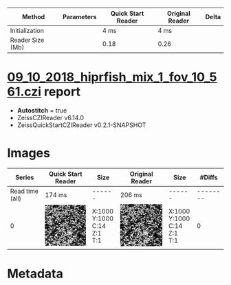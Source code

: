 |  Method            | Parameters       | Quick Start Reader | Original Reader | Delta  |
| -------------------|------------------|--------------------|-----------------|------- |
| Initialization     |                  |4 ms|4 ms|        |
| Reader Size (Mb)     |                  |0.18|0.26|        |
# [09_10_2018_hiprfish_mix_1_fov_10_561.czi](https://zenodo.org/record/3457096/files/09_10_2018_hiprfish_mix_1_fov_10_561.czi) report
 - **Autostitch** = true
 - ZeissCZIReader v6.14.0
 - ZeissQuickStartCZIReader v0.2.1-SNAPSHOT

# Images 

| Series            | Quick Start Reader | Size | Original Reader | Size | #Diffs |
|-------------------|--------------------|------|-----------------|------|--------|
| Read time (all)   |174 ms|------|206 ms|------|--------|
|0|![09_10_2018_hiprfish_mix_1_fov_10_561.quick_true.flat_true.stitch_true.series_0.jpg](09_10_2018_hiprfish_mix_1_fov_10_561/09_10_2018_hiprfish_mix_1_fov_10_561.quick_true.flat_true.stitch_true.series_0.jpg)|X:1000<br>Y:1000<br>C:14<br>Z:1<br>T:1|![09_10_2018_hiprfish_mix_1_fov_10_561.quick_false.flat_true.stitch_true.series_0.jpg](09_10_2018_hiprfish_mix_1_fov_10_561/09_10_2018_hiprfish_mix_1_fov_10_561.quick_false.flat_true.stitch_true.series_0.jpg)|X:1000<br>Y:1000<br>C:14<br>Z:1<br>T:1|0|

# Metadata

